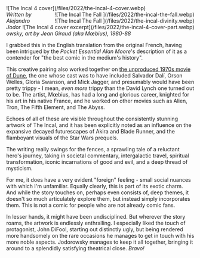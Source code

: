 <!--
.. title: The Incal
.. slug: the-incal
.. date: 2022-01-05 13:56:03 UTC-06:00
.. tags: media,book,fiction,comic,science-fiction
-->

<span style="float: left">
![The Incal 4 cover](/files/2022/the-incal-4-cover.webp)
</span>

<span style="clear: right; float: right">
![The Incal The Fall ](/files/2022/the-incal-the-fall.webp)
</span>

<span style="clear: right; float: right">
![The Incal The Fall ](/files/2022/the-incal-divinity.webp)
</span>

<span style="clear: right; float: right">
![The Incal 4 cover excerpt](/files/2022/the-incal-4-cover-part.webp)
</span>

*Written by Alejandro Jodorowsky, art by Jean Giraud (aka Mœbius), 1980-88*

I grabbed this in the English translation from the original French, having been
intrigued by the *Pocket Essential Alan Moore*'s description of it as a
contender for "the best comic in the medium's history".

This creative pairing also worked together on
[the unproduced 1970s movie of Dune](https://en.wikipedia.org/wiki/Jodorowsky%27s_Dune),
the one whose cast was to have included Salvador Dalí, Orson Welles,
Gloria Swanson, and Mick Jagger, and presumably would have been pretty trippy -
I mean, *even more* trippy than the David Lynch one turned out to be. The
artist, Mœbius, has had a long and glorious career, knighted for his art in his
native France, and he worked on other movies such as Alien, Tron, The Fifth
Element, and The Abyss.

Echoes of all of these are visible throughout the consistently stunning
artwork of The Incal, and it has been explicitly noted as an influence on the
expansive decayed futurescapes of Akira and Blade Runner, and the flamboyant
visuals of the Star Wars prequels.

The writing really swings for the fences, a sprawling tale of a reluctant
hero's journey, taking in societal commentary, intergalactic travel, spiritual
transformation, iconic incarnations of good and evil, and a deep thread of
mysticism.

For me, it does have a very evident "foreign" feeling - small social nuances
with which I'm unfamiliar. Equally clearly, this is part of its exotic charm.
And while the story touches on, perhaps even consists of, deep themes, it
doesn't so much articulately explore them, but instead simply incorporates
them. This is not a comic for people who are not already comic fans.

In lesser hands, it might have been undisciplined. But wherever the story
roams, the artwork is endlessly enthralling. I especially liked the touch of
protagonist, John DiFool, starting out distinctly ugly, but being rendered more
handsomely on the rare occasions he manages to get in touch with his more noble
aspects. Jodorowsky manages to keep it all together, bringing it around to a
splendidly satisfying theatrical close. *Bravo!*

<br style="clear: both" />

